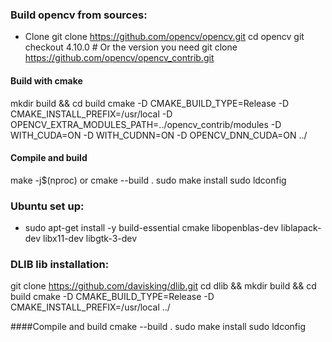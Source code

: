 ### Build opencv from sources:
- Clone
  git clone https://github.com/opencv/opencv.git
  cd opencv
  git checkout 4.10.0  # Or the version you need
  git clone https://github.com/opencv/opencv_contrib.git

#### Build with cmake

mkdir build && cd build
cmake -D CMAKE_BUILD_TYPE=Release -D CMAKE_INSTALL_PREFIX=/usr/local -D OPENCV_EXTRA_MODULES_PATH=../opencv_contrib/modules -D WITH_CUDA=ON -D WITH_CUDNN=ON -D OPENCV_DNN_CUDA=ON ../

#### Compile and build
make -j$(nproc) or cmake --build .
sudo make install
sudo ldconfig


### Ubuntu set up:

- sudo apt-get install -y build-essential cmake libopenblas-dev liblapack-dev libx11-dev libgtk-3-dev

### DLIB lib installation:

git clone https://github.com/davisking/dlib.git
cd dlib && mkdir build && cd build
cmake -D CMAKE_BUILD_TYPE=Release -D CMAKE_INSTALL_PREFIX=/usr/local ../

####Compile and build
cmake --build .
sudo make install
sudo ldconfig
